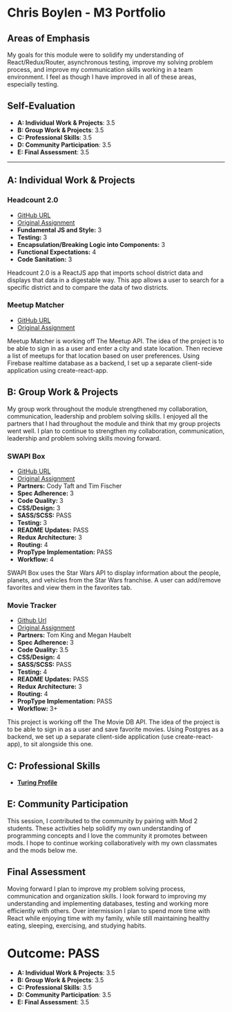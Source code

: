 # Chris Boylen - M3 Portfolio

## Areas of Emphasis

My goals for this module were to solidify my understanding of React/Redux/Router, asynchronous testing, improve my solving problem process, and improve my communication skills working in a team environment. I feel as though I have improved in all of these areas, especially testing.  

## Self-Evaluation

* **A: Individual Work & Projects**: 3.5
* **B: Group Work & Projects**: 3.5
* **C: Professional Skills**: 3.5
* **D: Community Participation**: 3.5
* **E: Final Assessment**: 3.5

-----------------------

## A: Individual Work & Projects

### Headcount 2.0
* [GitHub URL](https://github.com/chrisboylen/headcount2.0.git)
* [Original Assignment](https://github.com/turingschool-examples/headcount2.0)
* **Fundamental JS and Style:** 3
* **Testing:** 3
* **Encapsulation/Breaking Logic into Components:** 3
* **Functional Expectations:** 4
* **Code Sanitation:** 3

Headcount 2.0 is a ReactJS app that imports school district data and displays that data in a digestable way. This app allows a user to search for a specific district and to compare the data of two districts.

### Meetup Matcher
* [GitHub URL](https://github.com/chrisboylen/meetup-matcher-front.git)
* [Original Assignment](http://frontend.turing.io/projects/red-green-blue.html)

Meetup Matcher is working off The Meetup API. The idea of the project is to be able to sign in as a user and enter a city and state location. Then recieve a list of meetups for that location based on user preferences. Using Firebase realtime database as a backend, I set up a separate client-side application using create-react-app.

## B: Group Work & Projects

My group work throughout the module strengthened my collaboration, communication, leadership and problem solving skills.  I enjoyed all the partners that I had throughout the module and think that my group projects went well.  I plan to continue to strengthen my collaboration, communication, leadership and problem solving skills moving forward.

### SWAPI Box
* [GitHub URL](https://github.com/chrisboylen/SwapiBox.git)
* [Original Assignment](http://frontend.turing.io/projects/swapi-box.html)
* **Partners:** Cody Taft and Tim Fischer
* **Spec Adherence:** 3
* **Code Quality:** 3
* **CSS/Design:** 3
* **SASS/SCSS:** PASS
* **Testing:** 3
* **README Updates:** PASS
* **Redux Architecture:** 3
* **Routing:**  4
* **PropType Implementation:** PASS
* **Workflow:** 4

SWAPI Box uses the Star Wars API to display information about the people, planets, and vehicles from the Star Wars franchise. A user can add/remove favorites and view them in the favorites tab. 

### Movie Tracker
* [Github Url](https://github.com/chrisboylen/hanks-movie-tracker.git)
* [Original Assignment](http://frontend.turing.io/projects/weathrly.html)
* **Partners:** Tom King and Megan Haubelt
* **Spec Adherence:** 3
* **Code Quality:** 3.5
* **CSS/Design:** 4
* **SASS/SCSS:** PASS
* **Testing:** 4
* **README Updates:** PASS
* **Redux Architecture:** 3
* **Routing:**  4
* **PropType Implementation:** PASS
* **Workflow:** 3+

This project is working off the The Movie DB API. The idea of the project is to be able to sign in as a user and save favorite movies. Using Postgres as a backend, we set up a separate client-side application (use create-react-app), to sit alongside this one.

## C: Professional Skills
* **[Turing Profile](https://alumni.turing.io/alumni/chris-boylen)**

## E: Community Participation
This session, I contributed to the community by pairing with Mod 2 students. These activities help solidify my own understanding of programming concepts and I love the community it promotes between mods. I hope to continue working collaboratively with my own classmates and the mods below me. 

## Final Assessment

Moving forward I plan to improve my problem solving process, communication and organization skills.  I look forward to improving my understanding and implementing databases, testing and working more efficiently with others. Over intermission I plan to spend more time with React while enjoying time with my family, while still maintaining healthy eating, sleeping, exercising, and studying habits.

# Outcome: PASS

* **A: Individual Work & Projects**: 3.5
* **B: Group Work & Projects**: 3.5
* **C: Professional Skills**: 3.5
* **D: Community Participation**: 3.5
* **E: Final Assessment**: 3.5
